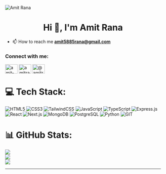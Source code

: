 <p align="left"> <img src="https://komarev.com/ghpvc/?username=amit5885&label=Profile%20views&color=0e75b6&style=flat" alt="Amit Rana" /> </p>

<h1 align="center">Hi 👋, I'm Amit Rana</h1>

- 📫 How to reach me **amit5885rana@gmail.com**

<h3 align="left">Connect with me:</h3>
<p align="left">
<a href="https://linkedin.com/in/amit-rana-641045251" target="blank"><img align="center" src="https://raw.githubusercontent.com/rahuldkjain/github-profile-readme-generator/master/src/images/icons/Social/linked-in-alt.svg" alt="amit-rana-641045251" height="30" width="40" /></a>
<a href="https://instagram.com/amitrana_5885" target="blank"><img align="center" src="https://raw.githubusercontent.com/rahuldkjain/github-profile-readme-generator/master/src/images/icons/Social/instagram.svg" alt="amitrana_5885" height="30" width="40" /></a>
<a href="https://twitter.com/@amitrana_" target="blank"><img align="center" src="https://raw.githubusercontent.com/rahuldkjain/github-profile-readme-generator/master/src/images/icons/Social/twitter.svg" alt="@amitrana_" height="30" width="40" /></a>
</p>

# 💻 Tech Stack:
![HTML5](https://img.shields.io/badge/html5-%23E34F26.svg?style=for-the-badge&logo=html5&logoColor=white) ![CSS3](https://img.shields.io/badge/css3-%231572B6.svg?style=for-the-badge&logo=css3&logoColor=white) ![TailwindCSS](https://img.shields.io/badge/tailwindcss-%2338B2AC.svg?style=for-the-badge&logo=tailwind-css&logoColor=white) ![JavaScript](https://img.shields.io/badge/javascript-%23323330.svg?style=for-the-badge&logo=javascript&logoColor=%23F7DF1E) ![TypeScript](https://img.shields.io/badge/typescript-%23007ACC.svg?style=for-the-badge&logo=typescript&logoColor=white) ![Express.js](https://img.shields.io/badge/express.js-%23404d59.svg?style=for-the-badge&logo=express&logoColor=%2361DAFB) ![React](https://img.shields.io/badge/react-%2320232a.svg?style=for-the-badge&logo=react&logoColor=%2361DAFB) ![Next.js](https://img.shields.io/badge/Next.js-%23000000.svg?style=for-the-badge&logo=next.js&logoColor=white)
![MongoDB](https://img.shields.io/badge/mongoDB-%2347A248.svg?style=for-the-badge&logo=mongodb&logoColor=white
) ![PostgreSQL](https://img.shields.io/badge/postgreSQL-%23336791.svg?style=for-the-badge&logo=postgresql&logoColor=white
) ![Python](https://img.shields.io/badge/python-3670A0?style=for-the-badge&logo=python&logoColor=ffdd54) ![GIT](https://img.shields.io/badge/Git-fc6d26?style=for-the-badge&logo=git&logoColor=white) 

# 📊 GitHub Stats:

![](https://github-readme-stats.vercel.app/api/top-langs/?username=amit5885&theme=dark&hide_border=false&include_all_commits=false&count_private=false&layout=compact)<br/>
![](https://github-readme-stats.vercel.app/api?username=amit5885&theme=dark&hide_border=false&include_all_commits=false&count_private=false)<br/>
![](https://github-readme-streak-stats.herokuapp.com/?user=amit5885&theme=dark&hide_border=false)<br/>

---
